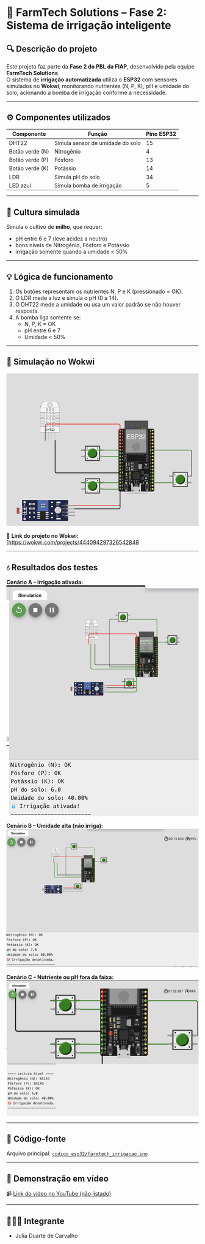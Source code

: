 # 🌾 FarmTech Solutions – Fase 2: Sistema de irrigação inteligente

## 🔍 Descrição do projeto
Este projeto faz parte da **Fase 2 do PBL da FIAP**, desenvolvido pela equipe **FarmTech Solutions**.  
O sistema de **irrigação automatizada** utiliza o **ESP32** com sensores simulados no **Wokwi**, monitorando nutrientes (N, P, K), pH e umidade do solo, acionando a bomba de irrigação conforme a necessidade.

---

## ⚙️ Componentes utilizados
| Componente | Função | Pino ESP32 |
|-------------|--------|------------|
| DHT22 | Simula sensor de umidade do solo | 15 |
| Botão verde (N) | Nitrogênio | 4 |
| Botão verde (P) | Fósforo | 13 |
| Botão verde (K) | Potássio | 14 |
| LDR | Simula pH do solo | 34 |
| LED azul | Simula bomba de irrigação | 5 |

---

## 🌿 Cultura simulada
Simula o cultivo de **milho**, que requer:
- pH entre 6 e 7 (leve acidez a neutro)  
- bons níveis de Nitrogênio, Fósforo e Potássio  
- irrigação somente quando a umidade < 50%

---

## 💡 Lógica de funcionamento
1. Os botões representam os nutrientes N, P e K (pressionado = OK).  
2. O LDR mede a luz e simula o pH (0 a 14).  
3. O DHT22 mede a umidade ou usa um valor padrão se não houver resposta.  
4. A bomba liga somente se:  
   - N, P, K = OK  
   - pH entre 6 e 7  
   - Umidade < 50%

---

## 🧰 Simulação no Wokwi
![Circuito no Wokwi](circuito/Circuito.png)

🔗 **Link do projeto no Wokwi:**  
[https://wokwi.com/projects/444094297326542849

---

## 💧 Resultados dos testes


**Cenário A – Irrigação ativada:**  
![Cenário A](circuito/CenarioA.png)

**Cenário B – Umidade alta (não irriga):**  
![Cenário B](circuito/CenarioB.png)

**Cenário C – Nutriente ou pH fora da faixa:**  
![Cenário C](circuito/CenarioC.png)

---

## 🧠 Código-fonte
Arquivo principal: [`codigo_esp32/farmtech_irrigacao.ino`](codigo_esp32/farmtech_irrigacao.ino)

---

## 🎥 Demonstração em vídeo
📹 [Link do vídeo no YouTube (não listado)](https://youtube.com)

---

## 👩🏻‍💻 Integrante
- Julia Duarte de Carvalho
